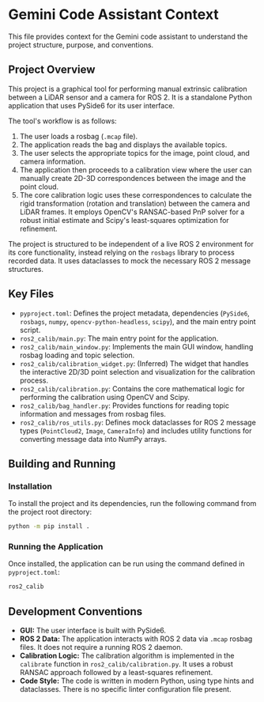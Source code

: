 # Gemini Code Assistant Context

This file provides context for the Gemini code assistant to understand the project structure, purpose, and conventions.

## Project Overview

This project is a graphical tool for performing manual extrinsic calibration between a LiDAR sensor and a camera for ROS 2. It is a standalone Python application that uses PySide6 for its user interface.

The tool's workflow is as follows:
1.  The user loads a rosbag (`.mcap` file).
2.  The application reads the bag and displays the available topics.
3.  The user selects the appropriate topics for the image, point cloud, and camera information.
4.  The application then proceeds to a calibration view where the user can manually create 2D-3D correspondences between the image and the point cloud.
5.  The core calibration logic uses these correspondences to calculate the rigid transformation (rotation and translation) between the camera and LiDAR frames. It employs OpenCV's RANSAC-based PnP solver for a robust initial estimate and Scipy's least-squares optimization for refinement.

The project is structured to be independent of a live ROS 2 environment for its core functionality, instead relying on the `rosbags` library to process recorded data. It uses dataclasses to mock the necessary ROS 2 message structures.

## Key Files

-   `pyproject.toml`: Defines the project metadata, dependencies (`PySide6`, `rosbags`, `numpy`, `opencv-python-headless`, `scipy`), and the main entry point script.
-   `ros2_calib/main.py`: The main entry point for the application.
-   `ros2_calib/main_window.py`: Implements the main GUI window, handling rosbag loading and topic selection.
-   `ros2_calib/calibration_widget.py`: (Inferred) The widget that handles the interactive 2D/3D point selection and visualization for the calibration process.
-   `ros2_calib/calibration.py`: Contains the core mathematical logic for performing the calibration using OpenCV and Scipy.
-   `ros2_calib/bag_handler.py`: Provides functions for reading topic information and messages from rosbag files.
-   `ros2_calib/ros_utils.py`: Defines mock dataclasses for ROS 2 message types (`PointCloud2`, `Image`, `CameraInfo`) and includes utility functions for converting message data into NumPy arrays.

## Building and Running

### Installation

To install the project and its dependencies, run the following command from the project root directory:

```bash
python -m pip install .
```

### Running the Application

Once installed, the application can be run using the command defined in `pyproject.toml`:

```bash
ros2_calib
```

## Development Conventions

-   **GUI:** The user interface is built with PySide6.
-   **ROS 2 Data:** The application interacts with ROS 2 data via `.mcap` rosbag files. It does not require a running ROS 2 daemon.
-   **Calibration Logic:** The calibration algorithm is implemented in the `calibrate` function in `ros2_calib/calibration.py`. It uses a robust RANSAC approach followed by a least-squares refinement.
-   **Code Style:** The code is written in modern Python, using type hints and dataclasses. There is no specific linter configuration file present.
